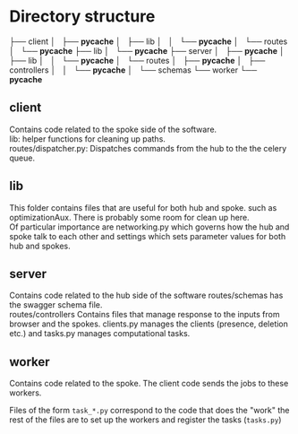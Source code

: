 # Directory structure

├── client
│   ├── __pycache__
│   ├── lib
│   │   └── __pycache__
│   └── routes
│       └── __pycache__
├── lib
│   └── __pycache__
├── server
│   ├── __pycache__
│   ├── lib
│   │   └── __pycache__
│   └── routes
│       ├── __pycache__
│       ├── controllers
│       │   └── __pycache__
│       └── schemas
└── worker
    └── __pycache__

## client

Contains code related to the spoke side of the software.  
lib: helper functions for cleaning up paths.  
routes/dispatcher.py: Dispatches commands from the hub to the the celery queue. 

## lib 

This folder contains files that are useful for both hub and spoke. such as optimizationAux. There is probably some room for clean up here.  
Of particular importance are networking.py which governs how the hub and spoke talk to each other and settings which sets parameter values for both hub and spokes. 

## server 

Contains code related to the hub side of the software
routes/schemas has the swagger schema file.  
routes/controllers Contains files that manage response to the inputs from browser and the spokes. clients.py manages the clients (presence, deletion etc.) and tasks.py manages computational tasks. 

## worker

Contains code related to the spoke. The client code sends the jobs to these workers. 

Files of the form `task_*.py` correspond to the code that does the "work" the rest of the files are to set up the workers and register the tasks (`tasks.py`)






